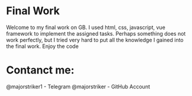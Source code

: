 # Final Work
Welcome to my final work on GB. I used html, css, javascript, vue framework to implement the assigned tasks. Perhaps something does not work perfectly, but I tried very hard to put all the knowledge I gained into the final work. Enjoy the code

# Contanct me: 
@majorstriker1 - Telegram
@majorstriker - GitHub Account

